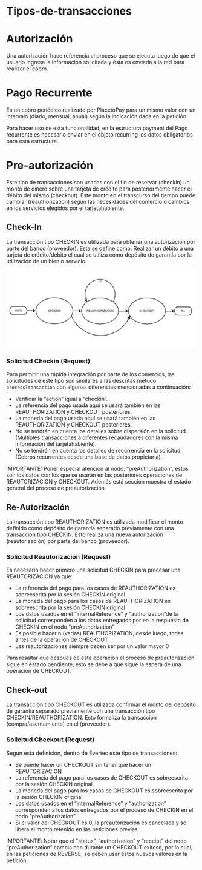 # Tipos-de-transacciones

# Autorización
Una autorización hace referencia al proceso que se ejecuta luego de que el usuario ingresa la información solicitada y ésta es enviada a la red para realizar el cobro.

# Pago Recurrente
Es un cobro periódico realizado por PlacetoPay para un mismo valor con un intervalo (diario, mensual, anual) según la indicación dada en la petición.

Para hacer uso de esta funcionalidad, en la estructura payment del Pago recurrente es necesario enviar en el objeto recurring los datos obligatorios para esta estructura.

# Pre-autorización

Este tipo de transacciones son usadas con el fin de reservar (checkin) un monto de dinero sobre una tarjeta de crédito para posteriormente hacer el débito del mismo (checkout). Este monto en el transcurso del tiempo puede cambiar (reauthorization) según las necesidades del comercio o cambios en los servicios elegidos por el tarjetahabiente.

## Check-In
La  transacción tipo CHECKIN es  utilizada  para  obtener  una  autorización por  parte  del  banco (proveedor). Esta se define como: Realizar un débito a una tarjeta de crédito/débito el cual se utiliza como depósito de garantía por la utilización de un bien o servicio.

![Flujo](../assets/images/flow.png)


### Solicitud Checkin (Request)

Para permitir una rápida integración por parte de los comercios, las solicitudes de este tipo son similares a las descritas metodo `processTransaction` con algunas diferencias mencionadas a continuación:

- Verificar la “action” igual a “checkin”.
- La  referencia del  pago  usada  aquí  se  usará  también  en  las  REAUTHORIZATION  y CHECKOUT posteriores.
- La moneda del pago usada aquí se usará también en las REAUTHORIZATION y CHECKOUT posteriores.
- No  se tendrán  en  cuenta los detalles  sobre  dispersión  en  la solicitud.  (Múltiples transacciones a diferentes recaudadores con la misma información del tarjetahabiente).
- No se tendrán en cuenta los detalles de recurrencia en la solicitud. (Cobros recurrentes desde una base de datos propietaria).

IMPORTANTE: Poner especial atención al nodo: “preAuthorization”, estos son los datos con los que se usarán en las posteriores operaciones de REAUTORIZACION y CHECKOUT. Además está sección muestra el estado general del proceso de preautorización.

## Re-Autorización

La transacción tipo REAUTHORIZATION es utilizada modificar el monto definido como depósito de garantía separado previamente con una transacción tipo CHECKIN. Esto realiza una nueva autorización (reautorización) por parte del banco (proveedor).

### Solicitud Reautorización (Request)

Es necesario hacer primero una solicitud CHECKIN para procesar una REAUTORIZACION ya que:

- La referencia del pago para los casos de REAUTHORIZATION es sobreescrita por la sesión CHECKIN original
- La moneda del pago para los casos de REAUTHORIZATION es sobreescrita por la sesión CHECKIN original
- Los datos usados en el “internalReference” y “authorization”de la solicitud corresponden a los datos entregados por en la respuesta de CHECKIN en el nodo “preAuthorization”
- Es posible hacer n (varias) REAUTHORIZATION, desde luego, todas antes de la operación de CHECKOUT
- Las reautorizaciones siempre deben ser por un valor mayor 0


Para resaltar que después de esta operación el proceso de preautorización sigue en estado pendiente, esto se debe a que sigue la espera de una operación de CHECKOUT.

## Check-out

La transacción tipo CHECKOUT es utilizada confirmar el monto del depósito de garantía separado previamente con una transacción tipo CHECKIN/REAUTHORIZATION. Esto formaliza la transacción (compra/asentamiento) en el (proveedor).


### Solicitud Checkout (Request)

Según esta definición, dentro de Evertec este tipo de transacciones:

- Se puede hacer un CHECKOUT sin tener que hacer un REAUTORIZACION
- La referencia del pago para los casos de CHECKOUT es sobreescrita por la sesión CHECKIN original
- La moneda del pago para los casos de CHECKOUT es sobreescrita por la sesión CHECKIN original
- Los datos usados en el “internalReference” y “authorization” corresponden  a  los  datos entregados por el proceso de CHECKIN en el nodo “preAuthorization”
- Si  el  valor  del  CHECKOUT  es  0,  la  preautorización  es  cancelada  y  se  libera  el  monto retenido en las peticiones previas

IMPORTANTE: Notar que el "status”, “authorization” y “receipt” del nodo “preAuthorization” cambia con durante un CHECKOUT exitoso, por lo cual, en las peticiones de REVERSE, se deben usar estos nuevos valores en la petición.
